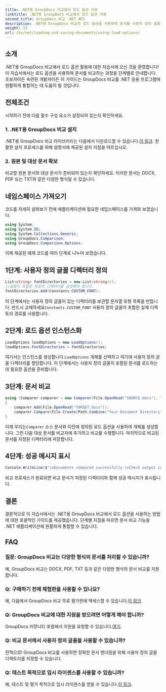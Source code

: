 ```yaml
---
title: .NET용 GroupDocs 비교에서 로드 옵션 사용
linktitle: .NET용 GroupDocs 비교에서 로드 옵션 사용
second_title: GroupDocs.비교 .NET API
description: .NET용 GroupDocs 비교의 로드 옵션을 사용하여 문서를 사용자 정의 글꼴과 원활하게 비교하는 방법을 알아보세요.
weight: 13
url: /ko/net/loading-and-saving-documents/using-load-options/
---
```

## 소개
.NET용 GroupDocs 비교에서 로드 옵션 활용에 대한 자습서에 오신 것을 환영합니다! 이 자습서에서는 로드 옵션을 사용하여 문서를 비교하는 과정을 단계별로 안내합니다. 초보자이든 숙련된 개발자이든 이 가이드는 GroupDocs 비교를 .NET 응용 프로그램에 원활하게 통합하는 데 도움이 될 것입니다.
## 전제조건
시작하기 전에 다음 필수 구성 요소가 설정되어 있는지 확인하세요.
### 1. .NET용 GroupDocs 비교 설치
 .NET용 GroupDocs 비교 라이브러리는 다음에서 다운로드할 수 있습니다.[이 링크](https://releases.groupdocs.com/comparison/net/). 원활한 설치 프로세스를 위해 설명서에 제공된 설치 지침을 따르십시오.
### 2. 원본 및 대상 문서 확보
비교할 원본 문서와 대상 문서가 준비되어 있는지 확인하세요. 이러한 문서는 DOCX, PDF 또는 TXT와 같은 다양한 형식일 수 있습니다.
## 네임스페이스 가져오기
코드를 자세히 살펴보기 전에 애플리케이션에 필요한 네임스페이스를 가져와 보겠습니다.
```csharp
using System;
using System.IO;
using System.Collections.Generic;
using GroupDocs.Comparison;
using GroupDocs.Comparison.Options;
```
이제 제공된 예제 코드를 여러 단계로 나누어 보겠습니다.
## 1단계: 사용자 정의 글꼴 디렉터리 정의
```csharp
List<string> fontDirectories = new List<string>();
//글꼴이 포함된 파일의 디렉터리를 설정해야 합니다.
fontDirectories.Add(Constants.CUSTOM_FONT);
```
 이 단계에서는 사용자 정의 글꼴이 있는 디렉터리를 보관할 문자열 유형 목록을 만듭니다. 반드시 교체하세요`Constants.CUSTOM_FONT` 사용자 정의 글꼴이 포함된 실제 디렉토리 경로를 사용합니다.
## 2단계: 로드 옵션 인스턴스화
```csharp
LoadOptions loadOptions = new LoadOptions();
loadOptions.FontDirectories = fontDirectories;
```
 여기서는 인스턴스를 생성합니다.`LoadOptions` 개체를 선택하고 여기에 사용자 정의 글꼴 디렉터리를 할당합니다. 이 단계에서는 사용자 정의 글꼴이 포함된 문서를 로드하는 데 필요한 옵션을 준비합니다.
## 3단계: 문서 비교
```csharp
using (Comparer comparer = new Comparer(File.OpenRead("SOURCE.docx"), loadOptions))
{
    comparer.Add(File.OpenRead("TARGET.docx"));
    comparer.Compare(File.Create(Path.Combine("Your Document Directory", "RESULT.docx")));
}
```
 이제 우리는`Comparer` 소스 문서와 이전에 정의된 로드 옵션을 사용하여 개체를 생성합니다. 그런 다음 대상 문서를 비교자에 추가하고 비교를 수행합니다. 마지막으로 비교된 문서를 지정된 디렉터리에 저장합니다.
## 4단계: 성공 메시지 표시
```csharp
Console.WriteLine($"\nDocuments compared successfully.\nCheck output in {Directory.GetCurrentDirectory()}.");
```
비교 프로세스가 완료되면 비교 문서가 저장된 디렉터리와 함께 성공 메시지가 표시됩니다.
## 결론
결론적으로 이 자습서에서는 .NET용 GroupDocs 비교에서 로드 옵션을 사용하는 방법에 대한 포괄적인 가이드를 제공했습니다. 단계별 지침을 따르면 문서 비교 기능을 .NET 애플리케이션에 원활하게 통합할 수 있습니다.
## FAQ
### 질문: GroupDocs 비교는 다양한 형식의 문서를 처리할 수 있습니까?
예, GroupDocs 비교는 DOCX, PDF, TXT 등과 같은 다양한 형식의 문서 비교를 지원합니다.
### Q: 구매하기 전에 체험판을 사용할 수 있나요?
 예, 다음에서 GroupDocs 비교 무료 평가판에 액세스할 수 있습니다.[이 링크](https://releases.groupdocs.com/).
### Q: GroupDocs 비교에 대한 지원을 받으려면 어떻게 해야 합니까?
 GroupDocs 커뮤니티 포럼에서 지원을 요청할 수 있습니다.[여기](https://forum.groupdocs.com/c/comparison/12).
### Q: 비교 문서에서 사용자 정의 글꼴을 사용할 수 있습니까?
전적으로! GroupDocs 비교를 사용하면 정확한 문서 렌더링을 위해 사용자 정의 글꼴 디렉토리를 지정할 수 있습니다.
### Q: 테스트 목적으로 임시 라이센스를 사용할 수 있습니까?
예, 테스트 및 평가 목적으로 임시 라이센스를 얻을 수 있습니다.[이 링크](https://purchase.groupdocs.com/temporary-license/).